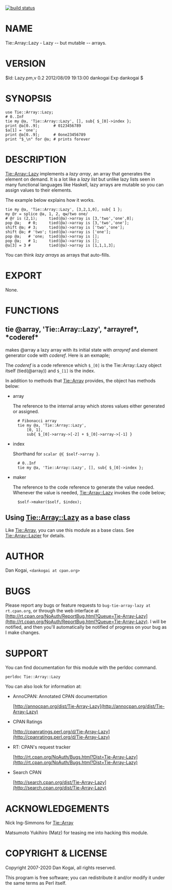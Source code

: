 [![build status](https://secure.travis-ci.org/dankogai/p5-tie-array-lazy.png)](http://travis-ci.org/dankogai/p5-tie-array-lazy)
# NAME

Tie::Array::Lazy - Lazy -- but mutable -- arrays.

# VERSION

$Id: Lazy.pm,v 0.2 2012/08/09 19:13:00 dankogai Exp dankogai $

# SYNOPSIS

    use Tie::Array::Lazy;
    # 0..Inf
    tie my @a, 'Tie::Array::Lazy', [], sub{ $_[0]->index };
    print @a[0..9];      # 0123456789
    $a[1] = 'one';
    print @a[0..9];      # 0one23456789
    print "$_\n" for @a; # prints forever

# DESCRIPTION

[Tie::Array::Lazy](https://metacpan.org/pod/Tie%3A%3AArray%3A%3ALazy) implements a _lazy array_, an array that
generates the element on demand.  It is a lot like a _lazy list_ but
unlike lazy lists seen in many functional languages like Haskell, lazy
arrays are mutable so you can assign values to their elements.

The example below explains how it works.

    tie my @a, 'Tie::Array::Lazy', [3,2,1,0], sub{ 1 };
    my @r = splice @a, 1, 2, qw/two one/
    # @r is (2,1);     tied(@a)->array is [3,'two','one',0];
    pop @a;   # 0;     tied(@a)->array is [3,'two','one'];
    shift @a; # 3;     tied(@a)->array is ['two','one'];
    shift @a; # 'two'; tied(@a)->array is ['one'];
    pop @a;   # 'one;  tied(@a)->array is [];
    pop @a;   # 1;     tied(@a)->array is [];
    @a[3] = 3 #        tied(@a)->array is [1,1,1,3];

You can think _lazy arrays_ as arrays that auto-fills.

# EXPORT

None.

# FUNCTIONS

## tie @array, 'Tie::Array::Lazy', \*arrayref\*, \*coderef\*

makes @array a lazy array with its initial state with _arrayref_ and
element generator code with _coderef_. Here is an exmaple;

The _coderef_ is a code reference which `$_[0]` is the
Tie::Array::Lazy object itself (tied(@array)) and `$_[1]` is the
index.

In addition to methods that [Tie::Array](https://metacpan.org/pod/Tie%3A%3AArray) provides, the object has
methods below:

- array

    The reference to the internal array which stores values either
    generated or assigned.

        # Fibonacci array
        tie my @a, 'Tie::Array::Lazy', 
            [0, 1],
            sub{ $_[0]->array->[-2] + $_[0]->array->[-1] }

- index

    Shorthand for `scalar @{ $self->array }`.

        # 0..Inf
        tie my @a, 'Tie::Array::Lazy', [], sub{ $_[0]->index };

- maker

    The reference to the code reference to generate the value needed.
    Whenever the value is needed, [Tie::Array::Lazy](https://metacpan.org/pod/Tie%3A%3AArray%3A%3ALazy) invokes the code
    below;

        $self->maker($self, $index);

## Using [Tie::Array::Lazy](https://metacpan.org/pod/Tie%3A%3AArray%3A%3ALazy) as a base class

Like [Tie::Array](https://metacpan.org/pod/Tie%3A%3AArray), you can use this module as a base class.  See
[Tie::Array::Lazier](https://metacpan.org/pod/Tie%3A%3AArray%3A%3ALazier) for details.

# AUTHOR

Dan Kogai, `<dankogai at cpan.org>`

# BUGS

Please report any bugs or feature requests to
`bug-tie-array-lazy at rt.cpan.org`, or through the web interface at
[http://rt.cpan.org/NoAuth/ReportBug.html?Queue=Tie-Array-Lazy](http://rt.cpan.org/NoAuth/ReportBug.html?Queue=Tie-Array-Lazy).
I will be notified, and then you'll automatically be notified of progress on
your bug as I make changes.

# SUPPORT

You can find documentation for this module with the perldoc command.

    perldoc Tie::Array::Lazy

You can also look for information at:

- AnnoCPAN: Annotated CPAN documentation

    [http://annocpan.org/dist/Tie-Array-Lazy](http://annocpan.org/dist/Tie-Array-Lazy)

- CPAN Ratings

    [http://cpanratings.perl.org/d/Tie-Array-Lazy](http://cpanratings.perl.org/d/Tie-Array-Lazy)

- RT: CPAN's request tracker

    [http://rt.cpan.org/NoAuth/Bugs.html?Dist=Tie-Array-Lazy](http://rt.cpan.org/NoAuth/Bugs.html?Dist=Tie-Array-Lazy)

- Search CPAN

    [http://search.cpan.org/dist/Tie-Array-Lazy](http://search.cpan.org/dist/Tie-Array-Lazy)

# ACKNOWLEDGEMENTS

Nick Ing-Simmons for [Tie::Array](https://metacpan.org/pod/Tie%3A%3AArray)

Matsumoto Yukihiro (Matz) for teasing me into hacking this module.

# COPYRIGHT & LICENSE

Copyright 2007-2020 Dan Kogai, all rights reserved.

This program is free software; you can redistribute it and/or modify it
under the same terms as Perl itself.
